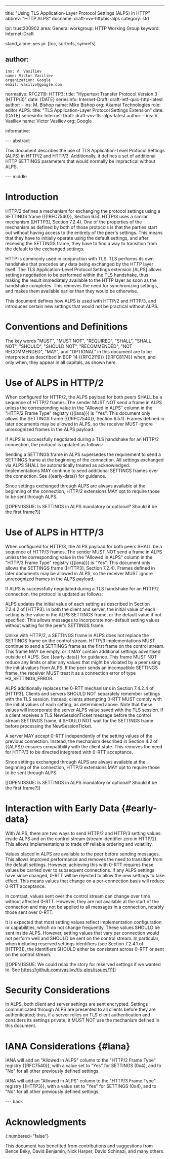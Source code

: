 ---
title: "Using TLS Application-Layer Protocol Settings (ALPS) in HTTP"
abbrev: "HTTP ALPS"
docname: draft-vvv-httpbis-alps
category: std

ipr: trust200902
area: General
workgroup: HTTP Working Group
keyword: Internet-Draft

stand_alone: yes
pi: [toc, sortrefs, symrefs]

author:
 -
    ins: V. Vasiliev
    name: Victor Vasiliev
    organization: Google
    email: vasilvv@google.com

normative:
  RFC2119:
  HTTP3:
    title: "Hypertext Transfer Protocol Version 3 (HTTP/3)"
    date: {DATE}
    seriesinfo:
      Internet-Draft: draft-ietf-quic-http-latest
    author:
      -
          ins: M. Bishop
          name: Mike Bishop
          org: Akamai Technologies
          role: editor
  ALPS:
    title: "TLS Application-Layer Protocol Settings Extension"
    date: {DATE}
    seriesinfo:
      Internet-Draft: draft-vvv-tls-alps-latest
    author:
      -
          ins: V. Vasiliev
          name: Victor Vasiliev
          org: Google

informative:


--- abstract

This document describes the use of TLS Application-Level Protocol Settings
(ALPS) in HTTP/2 and HTTP/3.  Additionally, it defines a set of additional HTTP
SETTINGS parameters that would normally be impractical without ALPS.

--- middle

# Introduction

HTTP/2 defines a mechanism for exchanging the protocol settings using a
SETTINGS frame ({{!RFC7540}}, Section 6.5).  HTTP/3 uses a similar mechanism
([HTTP3], Section 7.2.4).  One of the properties of the mechanism as defined by
both of those protocols is that the parties start out without having access to
the entirety of the peer's settings.  This means that they have to initially
operate using the default settings, and after receiving the SETTINGS frame,
they have to find a way to transition from the default to the exchanged
settings.

HTTP is commonly used in conjunction with TLS.  TLS performs its own handshake
that precedes any data being exchanged by the HTTP layer itself.  The TLS
Application-Level Protocol Settings extension [ALPS] allows settings
negotiation to be performed within the TLS handshake, thus making the result
immediately available to the HTTP layer as soon as the handshake completes.
This removes the need for synchronizing settings, and makes them available
earlier than they would be otherwise.

This document defines how ALPS is used with HTTP/2 and HTTP/3, and introduces
certain new settings that would not be practical without ALPS.

# Conventions and Definitions

The key words "MUST", "MUST NOT", "REQUIRED", "SHALL", "SHALL NOT", "SHOULD",
"SHOULD NOT", "RECOMMENDED", "NOT RECOMMENDED", "MAY", and "OPTIONAL" in this
document are to be interpreted as described in BCP 14 {{RFC2119}} {{!RFC8174}}
when, and only when, they appear in all capitals, as shown here.

# Use of ALPS in HTTP/2

When configured for HTTP/2, the ALPS payload for both peers SHALL be a sequence
of HTTP/2 frames.  The sender MUST NOT send a frame in ALPS unless the
corresponding value in the "Allowed in ALPS" column in the "HTTP/2 Frame Type"
registry ({{iana}}) is "Yes". This document only allows the SETTINGS frame
({{!RFC7540}}, Section 6.5.1). Frames defined in later documents may be allowed
in ALPS, so the receiver MUST ignore unrecognized frames in the ALPS payload.

If ALPS is successfully negotiated during a TLS handshake for an HTTP/2
connection, the protocol is updated as follows:

Sending a SETTINGS frame in ALPS supersedes the requirement to send a SETTINGS
frame at the beginning of the connection. All settings exchanged via ALPS
SHALL be automatically treated as acknowledged. Implementations MAY continue
to send additional SETTINGS frames over the connection. See {{early-data}} for
guidance.

Since settings exchanged through ALPS are always available at the beginning of
the connection, HTTP/2 extensions MAY opt to require those to be sent through
ALPS.

[[OPEN ISSUE: Is SETTINGS in ALPS mandatory or optional? Should it be the
first frame?]]

# Use of ALPS in HTTP/3

When configured for HTTP/3, the ALPS payload for both peers SHALL be a sequence
of HTTP/3 frames.  The sender MUST NOT send a frame in ALPS unless the
corresponding value in the "Allowed in ALPS" column in the "HTTP/3 Frame Type"
registry ({{iana}}) is "Yes". This document only allows the SETTINGS frame
([HTTP3], Section 7.2.4).  Frames defined in later documents may be allowed in
ALPS, so the receiver MUST ignore unrecognized frames in the ALPS payload.

If ALPS is successfully negotiated during a TLS handshake for an HTTP/2
connection, the protocol is updated as follows:

ALPS updates the initial value of each setting as described in Section 7.2.4.2
of [HTTP3]. In both the client and server, the initial value of each setting
is the value in the ALPS SETTINGS frame, or the default value if not specified.
This allows messages to incorporate non-default setting values without waiting
for the peer's SETTINGS frame.

Unlike with HTTP/2, a SETTINGS frame in ALPS does not replace the SETTINGS
frame on the control stream. HTTP/3 implementations MUST continue to send a
SETTINGS frame as the first frame on the control stream. This frame MAY be
empty, or it MAY contain additional settings advertised outside of ALPS. See
{{early-data}} for guidance. This frame MUST NOT reduce any limits or alter any
values that might be violated by a peer using the initial values from ALPS. If
the peer sends an incompatible SETTINGS frame, the receiver MUST treat it as a
connection error of type H3_SETTINGS_ERROR.

ALPS additionally replaces the 0-RTT mechanisms in Section 7.4.2.4 of [HTTP3].
Clients and servers SHOULD NOT separately remember settings with the TLS
session. Instead, clients attempting 0-RTT MUST comply with the initial values
of each setting, as determined above. Note that these values will incorporate
the server ALPS value saved with the TLS session. If a client receives a TLS
NewSessionTicket message before the control stream SETTINGS frame, it SHOULD
NOT wait for the SETTINGS frame before processing the NewSessionTicket.

A server MAY accept 0-RTT independently of the setting values of the previous
connection. Instead, the mechanism described in Section 4.2 of {{ALPS}} ensures
compatibility with the client state. This removes the need for HTTP/3 to be
directed integrated with 0-RTT acceptance.

Since settings exchanged through ALPS are always available at the beginning of
the connection, HTTP/3 extensions MAY opt to require those to be sent through
ALPS.

[[OPEN ISSUE: Is SETTINGS in ALPS mandatory or optional? Should it be the
first frame?]]

# Interaction with Early Data {#early-data}

With ALPS, there are two ways to send HTTP/2 and HTTP/3 setting values: inside
ALPS and on the control stream (stream identifier zero in HTTP/2). This allows
implementations to trade off reliable ordering and volatility.

Values placed in ALPS are available to the peer before sending messages. This
allows improved performance and removes the need to transition from the default
settings. However, achieving this with 0-RTT requires these values be carried
over to subsequent connections. If any ALPS settings have since changed, 0-RTT
will be rejected to allow the new settings to take effect. This means values
that change on a per-connection basis will reduce 0-RTT acceptance.

In contrast, values sent over the control stream can change over time without
affected 0-RTT. However, they are not available at the start of the connection
and may not be applied to all messages in a connection, notably those sent over
0-RTT.

It is expected that most setting values reflect implementation configuration or
capabilities, which do not change frequently. These values SHOULD be sent
inside ALPS. However, setting values that vary per connection would not perform
well and SHOULD be sent on the control stream. In particular, when including
reserved settings identifiers (see Section 7.2.4.1 of [HTTP3]), the
identifiers SHOULD either be consistent across 0-RTT or sent on the control
stream.

[[OPEN ISSUE: We could relax the story for reserved settings if we wanted to.
See https://github.com/vasilvv/tls-alps/issues/11]]

# Security Considerations

In ALPS, both client and server settings are sent encrypted.  Settings
communicated through ALPS are presented to all clients before they are
authenticated; thus, if a server relies on TLS client authentication and
considers its settings private, it MUST NOT use the mechanism defined in this
document.

# IANA Considerations {#iana}

IANA will add an "Allowed in ALPS" column to the "HTTP/2 Frame Type" registry
{{RFC7540}}, with a value set to "Yes" for SETTINGS (0x4), and to "No" for all
other previously defined settings.

IANA will add an "Allowed in ALPS" column to the "HTTP/3 Frame Type" registry
{{HTTP3}}, with a value set to "Yes" for SETTINGS (0x4), and to "No" for all
other previously defined settings.

--- back

# Acknowledgments
{:numbered="false"}

This document has benefited from contributions and suggestions from
Bence Béky,
David Benjamin,
Nick Harper,
David Schinazi,
and many others.
